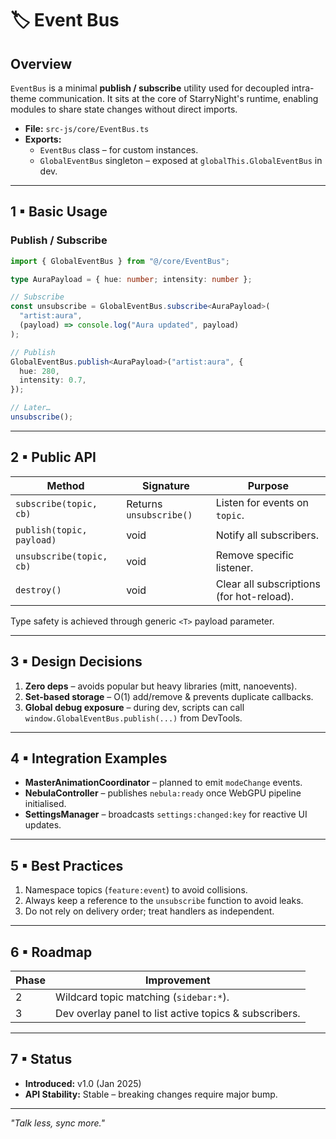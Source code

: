 # 🏷️ Event Bus

## Overview

`EventBus` is a minimal **publish / subscribe** utility used for decoupled intra-theme communication. It sits at the core of StarryNight's runtime, enabling modules to share state changes without direct imports.

- **File:** `src-js/core/EventBus.ts`
- **Exports:**
  - `EventBus` class – for custom instances.
  - `GlobalEventBus` singleton – exposed at `globalThis.GlobalEventBus` in dev.

---

## 1 ▪ Basic Usage

### Publish / Subscribe

```ts
import { GlobalEventBus } from "@/core/EventBus";

type AuraPayload = { hue: number; intensity: number };

// Subscribe
const unsubscribe = GlobalEventBus.subscribe<AuraPayload>(
  "artist:aura",
  (payload) => console.log("Aura updated", payload)
);

// Publish
GlobalEventBus.publish<AuraPayload>("artist:aura", {
  hue: 280,
  intensity: 0.7,
});

// Later…
unsubscribe();
```

---

## 2 ▪ Public API

| Method                    | Signature               | Purpose                                   |
| ------------------------- | ----------------------- | ----------------------------------------- |
| `subscribe(topic, cb)`    | Returns `unsubscribe()` | Listen for events on `topic`.             |
| `publish(topic, payload)` | void                    | Notify all subscribers.                   |
| `unsubscribe(topic, cb)`  | void                    | Remove specific listener.                 |
| `destroy()`               | void                    | Clear all subscriptions (for hot-reload). |

Type safety is achieved through generic `<T>` payload parameter.

---

## 3 ▪ Design Decisions

1. **Zero deps** – avoids popular but heavy libraries (mitt, nanoevents).
2. **Set-based storage** – O(1) add/remove & prevents duplicate callbacks.
3. **Global debug exposure** – during dev, scripts can call `window.GlobalEventBus.publish(...)` from DevTools.

---

## 4 ▪ Integration Examples

- **MasterAnimationCoordinator** – planned to emit `modeChange` events.
- **NebulaController** – publishes `nebula:ready` once WebGPU pipeline initialised.
- **SettingsManager** – broadcasts `settings:changed:key` for reactive UI updates.

---

## 5 ▪ Best Practices

1. Namespace topics (`feature:event`) to avoid collisions.
2. Always keep a reference to the `unsubscribe` function to avoid leaks.
3. Do not rely on delivery order; treat handlers as independent.

---

## 6 ▪ Roadmap

| Phase | Improvement                                            |
| ----- | ------------------------------------------------------ |
| 2     | Wildcard topic matching (`sidebar:*`).                 |
| 3     | Dev overlay panel to list active topics & subscribers. |

---

## 7 ▪ Status

- **Introduced:** v1.0 (Jan 2025)
- **API Stability:** Stable – breaking changes require major bump.

---

_"Talk less, sync more."_
